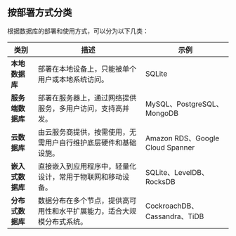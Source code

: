 
## 按部署方式分类

根据数据库的部署和使用方式，可以分为以下几类：

| **类别**            | **描述**                                                                                     | **示例**                             |
|---------------------|---------------------------------------------------------------------------------------------|-------------------------------------|
| **本地数据库**       | 部署在本地设备上，只能被单个用户或本地系统访问。                                               | SQLite                              |
| **服务端数据库**     | 部署在服务器上，通过网络提供服务，多用户访问，支持高并发。                                       | MySQL、PostgreSQL、MongoDB          |
| **云数据库**         | 由云服务商提供，按需使用，无需用户自行维护底层硬件和基础设施。                                   | Amazon RDS、Google Cloud Spanner    |
| **嵌入式数据库**     | 直接嵌入到应用程序中，轻量化设计，常用于物联网和移动设备。                                       | SQLite、LevelDB、RocksDB            |
| **分布式数据库**     | 数据分布在多个节点，提供高可用性和水平扩展能力，适合大规模分布式系统。                           | CockroachDB、Cassandra、TiDB        |
